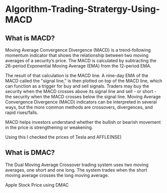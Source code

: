# Algorithm-Trading-Stratergy-Using-MACD
## What is MACD?
Moving Average Convergence Divergence (MACD) is a trend-following momentum indicator that shows the relationship between two moving averages of a security’s price. The MACD is calculated by subtracting the 26-period Exponential Moving Average (EMA) from the 12-period EMA.

The result of that calculation is the MACD line. A nine-day EMA of the MACD called the "signal line," is then plotted on top of the MACD line, which can function as a trigger for buy and sell signals. Traders may buy the security when the MACD crosses above its signal line and sell - or short - the security when the MACD crosses below the signal line. Moving Average Convergence Divergence (MACD) indicators can be interpreted in several ways, but the more common methods are crossovers, divergences, and rapid rises/falls.

MACD helps investors understand whether the bullish or bearish movement in the price is strengthening or weakening.

Using this I checked the prices of Tesla and AFFLE(NSE)

## What is DMAC?
The Dual Moving Average Crossover trading system uses two moving averages, one short and one long. The system trades when the short moving average crosses the long moving average.

Apple Stock Price using DMAC
